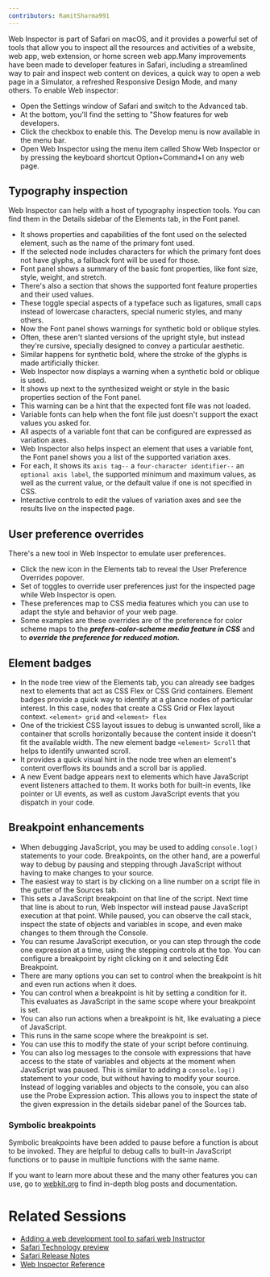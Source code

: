 ```yaml
---
contributors: RamitSharma991
---
```


Web Inspector is part of Safari on macOS, and it provides a powerful set of tools that allow you to inspect all the resources and activities of a website, web app, web extension, or home screen web app.Many improvements have been made to developer features in Safari, including a streamlined way to pair and inspect web content on devices, a quick way to open a web page in a Simulator, a refreshed Responsive Design Mode, and many others. To enable Web inspector: 
- Open the Settings window of Safari and switch to the Advanced tab. 
- At the bottom, you'll find the setting to "Show features for web developers.
- Click the checkbox to enable this. The Develop menu is now available in the menu bar.
- Open Web Inspector using the menu item called Show Web Inspector or by pressing the keyboard shortcut Option+Command+I on any web page.

## Typography inspection
Web Inspector can help with a host of typography inspection tools. You can find them in the Details sidebar of the Elements tab, in the Font panel. 
 - It shows properties and capabilities of the font used on the selected element, such as the name of the primary font used. 
 - If the selected node includes characters for which the primary font does not have glyphs, a fallback font will be used for those.
 - Font panel shows a summary of the basic font properties, like font size, style, weight, and stretch.
 - There's also a section that shows the supported font feature properties and their used values. 
 - These toggle special aspects of a typeface such as ligatures, small caps instead of lowercase characters, special numeric styles, and many others.
 - Now the Font panel shows warnings for synthetic bold or oblique styles. 
 - Often, these aren't slanted versions of the upright style, but instead they're cursive, specially designed to convey a particular aesthetic.
 - Similar happens for synthetic bold, where the stroke of the glyphs is made artificially thicker. 
 - Web Inspector now displays a warning when a synthetic bold or oblique is used. 
 - It shows up next to the synthesized weight or style in the basic properties section of the Font panel. 
 - This warning can be a hint that the expected font file was not loaded. 
 - Variable fonts can help when the font file just doesn't support the exact values you asked for. 
 - All aspects of a variable font that can be configured are expressed as variation axes. 
 - Web Inspector also helps inspect an element that uses a variable font, the Font panel shows you a list of the supported variation axes. 
 - For each, it shows its `axis tag--` a `four-character identifier--` an `optional axis label`, the supported minimum and maximum values, as well as the current value, or the default value if one is not specified in CSS.
 - Interactive controls to edit the values of variation axes and see the results live on the inspected page.

## User preference overrides 
There's a new tool in Web Inspector to emulate user preferences. 
- Click the new icon in the Elements tab to reveal the User Preference Overrides popover.
- Set of toggles to override user preferences just for the inspected page while Web Inspector is open.
- These preferences map to CSS media features which you can use to adapt the style and behavior of your web page. 
- Some examples are these overrides are of the preference for color scheme maps to the ***prefers-color-scheme media feature in CSS*** and to ***override the preference for reduced motion.***

## Element badges 
- In the node tree view of the Elements tab, you can already see badges next to elements that act as CSS Flex or CSS Grid containers. Element badges provide a quick way to identify at a glance nodes of particular interest. In this case, nodes that create a CSS Grid or Flex layout context. `<element> grid` and `<element> flex`
- One of the trickiest CSS layout issues to debug is unwanted scroll, like a container that scrolls horizontally because the content inside it doesn't fit the available width. The new element badge `<element> Scroll` that helps to identify unwanted scroll.
- It provides a quick visual hint in the node tree when an element's content overflows its bounds and a scroll bar is applied.
- A new Event badge appears next to elements which have JavaScript event listeners attached to them. It works both for built-in events, like pointer or UI events, as well as custom JavaScript events that you dispatch in your code.


## Breakpoint enhancements
- When debugging JavaScript, you may be used to adding `console.log()` statements to your code. Breakpoints, on the other hand, are a powerful way to debug by pausing and stepping through JavaScript without having to make changes to your source.
- The easiest way to start is by clicking on a line number on a script file in the gutter of the Sources tab. 
- This sets a JavaScript breakpoint on that line of the script. Next time that line is about to run, Web Inspector will instead pause JavaScript execution at that point. While paused, you can observe the call stack, inspect the state of objects and variables in scope, and even make changes to them through the Console.
- You can resume JavaScript execution, or you can step through the code one expression at a time, using the stepping controls at the top. You can configure a breakpoint by right clicking on it and selecting Edit Breakpoint.
- There are many options you can set to control when the breakpoint is hit and even run actions when it does.
- You can control when a breakpoint is hit by setting a condition for it. This evaluates as JavaScript in the same scope where your breakpoint is set.
- You can also run actions when a breakpoint is hit, like evaluating a piece of JavaScript. 
- This runs in the same scope where the breakpoint is set. 
- You can use this to modify the state of your script before continuing. 
- You can also log messages to the console with expressions that have access to the state of variables and objects at the moment when JavaScript was paused. This is similar to adding a `console.log()` statement to your code, but without having to modify your source. Instead of logging variables and objects to the console, you can also use the Probe Expression action. This allows you to inspect the state of the given expression in the details sidebar panel of the Sources tab.

### Symbolic breakpoints
Symbolic breakpoints have been added  to pause before a function is about to be invoked. They are helpful to debug calls to built-in JavaScript functions or to pause in multiple functions with the same name.

If you want to learn more about these and the many other features you can use, go to [webkit.org](https://webkit.org) to find in-depth blog posts and documentation.

# Related Sessions
- [Adding a web development tool to safari web Instructor](https://developer.apple.com/documentation/safariservices/safari_web_extensions/adding_a_web_development_tool_to_safari_web_inspector)
- [Safari Technology preview](https://developer.apple.com/safari/download/)
- [Safari Release Notes](https://developer.apple.com/documentation/safari-release-notes)
- [Web Inspector Reference](https://webkit.org/web-inspector/)

